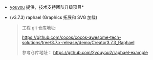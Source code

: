 * [youyou](https://github.com/2youyou2) 提供，技术支持团队升级项目*

* (v3.7.3) raphael (Graphics 拓展和 SVG 加载)

  > 工程 git 仓库地址: 
  >
  > https://github.com/cocos/cocos-awesome-tech-solutions/tree/3.7.x-release/demo/Creator3.7.3_Raphael
  >
  > 参考仓库地址：
  > https://github.com/2youyou2/raphael-example
